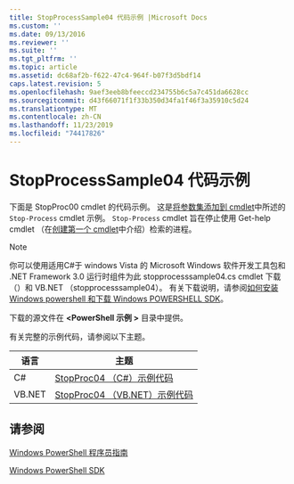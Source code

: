 ```yaml
---
title: StopProcessSample04 代码示例 |Microsoft Docs
ms.custom: ''
ms.date: 09/13/2016
ms.reviewer: ''
ms.suite: ''
ms.tgt_pltfrm: ''
ms.topic: article
ms.assetid: dc68af2b-f622-47c4-964f-b07f3d5bdf14
caps.latest.revision: 5
ms.openlocfilehash: 9aef3eeb8bfeeccd234755b6c5a7c451da6628cc
ms.sourcegitcommit: d43f66071f1f33b350d34fa1f46f3a35910c5d24
ms.translationtype: MT
ms.contentlocale: zh-CN
ms.lasthandoff: 11/23/2019
ms.locfileid: "74417826"
---
```

# <a name="stopprocesssample04-code-samples"></a>StopProcessSample04 代码示例

下面是 StopProc00 cmdlet 的代码示例。 这是[将参数集添加到 cmdlet](../cmdlet/adding-parameter-sets-to-a-cmdlet.md)中所述的 `Stop-Process` cmdlet 示例。 `Stop-Process` cmdlet 旨在停止使用 Get-help cmdlet （在[创建第一个 cmdlet](../cmdlet/creating-a-cmdlet-without-parameters.md)中介绍）检索的进程。

> [!NOTE]
> 你可以使用适用C#于 windows Vista 的 Microsoft Windows 软件开发工具包和 .NET Framework 3.0 运行时组件为此 stopprocesssample04.cs cmdlet 下载（）和 VB.NET （stopprocesssample04）。 有关下载说明，请参阅[如何安装 Windows powershell 和下载 Windows POWERSHELL SDK](/powershell/scripting/developer/installing-the-windows-powershell-sdk)。
>
> 下载的源文件在 **\<PowerShell 示例 >** 目录中提供。

有关完整的示例代码，请参阅以下主题。

|语言|主题|
|--------------|-----------|
|C#|[StopProc04 （C#）示例代码](./stopprocesssample04-csharp-sample-code.md)|
|VB.NET|[StopProc04 （VB.NET）示例代码](./stopprocesssample04-vb-net-sample-code.md)|

## <a name="see-also"></a>请参阅

[Windows PowerShell 程序员指南](./windows-powershell-programmer-s-guide.md)

[Windows PowerShell SDK](../windows-powershell-reference.md)
